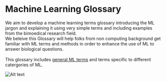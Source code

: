# Machine Learning Glossary
We aim to develop a machine learning terms glossary introducing the ML jargon and explaining it using very simple terms and including examples from the bimoedical research field. <br/> 
We beleive this Glossary will help folks from non computing background get familiar with ML terms and methods in order to enhance the use of  ML to answer biological questions. <br/>  
This glossary includes [general ML terms](https://github.com/h3abionet/machine-learning-glossary/blob/master/GeneralMLTerms.md) and terms specific to different catergories of ML. 

![Alt text](/images/ML_Taxonomy.png "ML categories")

